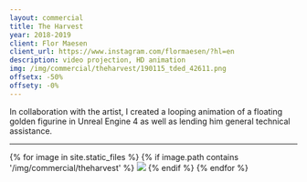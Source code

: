 ```yaml
---
layout: commercial
title: The Harvest
year: 2018-2019
client: Flor Maesen
client_url: https://www.instagram.com/flormaesen/?hl=en
description: video projection, HD animation
img: /img/commercial/theharvest/190115_tded_42611.png
offsetx: -50%
offsety: -0%
---
```


In collaboration with the artist, I created a looping animation of a floating golden figurine in Unreal Engine 4 as well as lending him general technical assistance.

<hr>

<div>
{% for image in site.static_files %}
    {% if image.path contains '/img/commercial/theharvest' %}
        <img class="projectimage" src="{{ site.baseurl }}{{ image.path }}"/>
    {% endif %}
{% endfor %}
</div>